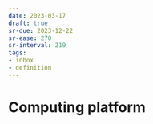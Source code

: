 ```yaml
---
date: 2023-03-17
draft: true
sr-due: 2023-12-22
sr-ease: 270
sr-interval: 219
tags:
- inbox
- definition
---
```


# Computing platform